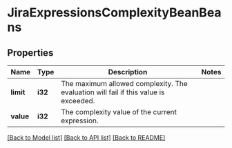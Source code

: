 # JiraExpressionsComplexityBeanBeans

## Properties

Name | Type | Description | Notes
------------ | ------------- | ------------- | -------------
**limit** | **i32** | The maximum allowed complexity. The evaluation will fail if this value is exceeded. | 
**value** | **i32** | The complexity value of the current expression. | 

[[Back to Model list]](../README.md#documentation-for-models) [[Back to API list]](../README.md#documentation-for-api-endpoints) [[Back to README]](../README.md)


